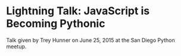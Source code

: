 # Lightning Talk: JavaScript is Becoming Pythonic

Talk given by Trey Hunner on June 25, 2015 at the San Diego Python meetup.
